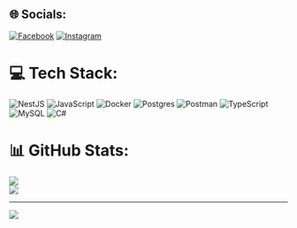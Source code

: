 
## 🌐 Socials:
[![Facebook](https://img.shields.io/badge/Facebook-%231877F2.svg?logo=Facebook&logoColor=white)](https://www.facebook.com/huu.duy.1508/) [![Instagram](https://img.shields.io/badge/Instagram-%23E4405F.svg?logo=Instagram&logoColor=white)](https://www.instagram.com/hdy_zzz/) 

# 💻 Tech Stack:
![NestJS](https://img.shields.io/badge/nestjs-%23E0234E.svg?style=flat-square&logo=nestjs&logoColor=white) ![JavaScript](https://img.shields.io/badge/javascript-%23323330.svg?style=flat-square&logo=javascript&logoColor=%23F7DF1E) ![Docker](https://img.shields.io/badge/docker-%230db7ed.svg?style=flat-square&logo=docker&logoColor=white) ![Postgres](https://img.shields.io/badge/postgres-%23316192.svg?style=flat-square&logo=postgresql&logoColor=white) ![Postman](https://img.shields.io/badge/Postman-FF6C37?style=flat-square&logo=postman&logoColor=white) ![TypeScript](https://img.shields.io/badge/typescript-%23007ACC.svg?style=flat-square&logo=typescript&logoColor=white) ![MySQL](https://img.shields.io/badge/mysql-4479A1.svg?style=flat-square&logo=mysql&logoColor=white) ![C#](https://img.shields.io/badge/c%23-%23239120.svg?style=flat-square&logo=csharp&logoColor=white)
# 📊 GitHub Stats:
![](https://nirzak-streak-stats.vercel.app/?user=hduyyy&theme=shadow_green&hide_border=false)<br/>
![](https://github-readme-stats.vercel.app/api/top-langs/?username=hduyyy&theme=shadow_green&hide_border=false&include_all_commits=true&count_private=true&layout=compact)

---
[![](https://visitcount.itsvg.in/api?id=hduyyy&icon=0&color=0)](https://visitcount.itsvg.in)




